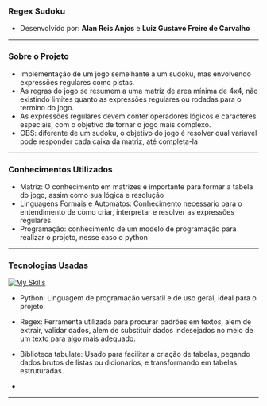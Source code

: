 ### Regex Sudoku
- Desenvolvido por: **Alan Reis Anjos** e **Luiz Gustavo Freire de Carvalho**
---
### Sobre o Projeto
- Implementação de um jogo semelhante a um sudoku, mas envolvendo expressões regulares como pistas.
- As regras do jogo se resumem a uma matriz de area mínima de 4x4, não existindo limites quanto as expressões regulares ou rodadas para o termino do jogo.
- As expressões regulares devem conter operadores lógicos e caracteres especiais, com o objetivo de tornar o jogo mais complexo.
- OBS: diferente de um sudoku, o objetivo do jogo é resolver qual variavel pode responder cada caixa da matriz, até completa-la
---
### Conhecimentos Utilizados
- Matriz: O conhecimento em matrizes é importante para formar a tabela do jogo, assim como sua lógica e resolução
- Linguagens Formais e Automatos: Conhecimento necessario para o entendimento de como criar, interpretar e resolver as expressões regulares.
- Programação: conhecimento de um modelo de programação para realizar o projeto, nesse caso o python
---
### Tecnologias Usadas
[![My Skills](https://skillicons.dev/icons?i=py)](https://skillicons.dev)
- Python: Linguagem de programação versatil e de uso geral, ideal para o projeto.

- Regex: Ferramenta utilizada para procurar padrões em textos, alem de extrair, validar dados, alem de substituir dados indesejados no meio de um texto para algo mais adequado.

- Biblioteca tabulate: Usado para facilitar a criação de tabelas, pegando dados brutos de listas ou dicionarios, e transformando em tabelas estruturadas.

- 
---